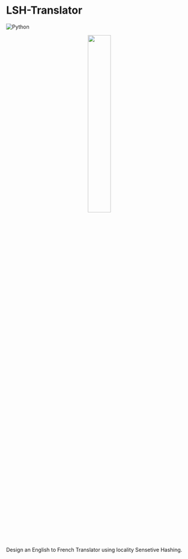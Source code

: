 # LSH-Translator

![Python](https://img.shields.io/badge/python-3670A0?style=for-the-badge&logo=python&logoColor=ffdd54)


<p align="center">
    <img 
    src="https://user-images.githubusercontent.com/31289283/158379956-a7a986e8-c447-4db7-952c-ca08883588d9.png" 
    height=35% 
    width=35%
    >
</p>

Design an English to French Translator using locality Sensetive Hashing.
